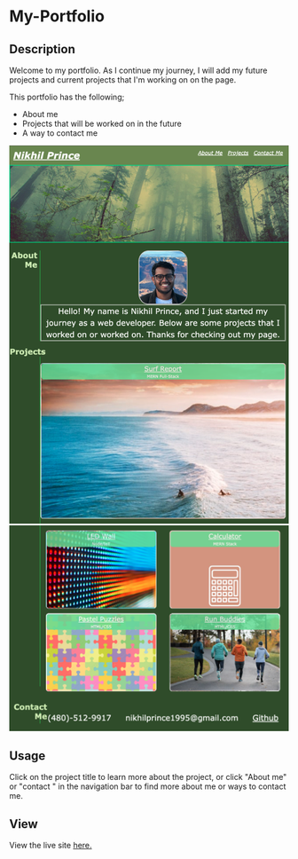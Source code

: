 # My-Portfolio

## Description

Welcome to my portfolio. As I continue my journey, I will add my future projects and current projects that I'm working on on the page. 

This portfolio has the following;

- About me
- Projects that will be worked on in the future
- A way to contact me


![Portfolio Desktop View](assets/Images/ss2.png) 
![Portfolio Desktop View](assets/Images/ss1.png)

## Usage

Click on the project title to learn more about the project, or click "About me" or "contact " in the navigation bar to find more about me or ways to contact me. 

## View

View the live site <a href="https://nikhilprince.github.io/My-Portfolio/">here.</a> 